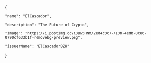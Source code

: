 {

    "name": "ElCascador",

    "description": "The Future of Crypto",

    "image": "https://i.postimg.cc/K8Bw5HNm/2ed4c3c7-710b-4edb-8c86-0790cf633b1f-removebg-preview.png",

    "issuerName": "ElCascadorBZH"

}
